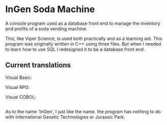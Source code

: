 # InGen Soda Machine
A console program used as a database front end to manage the inventory and profits of a soda vending machine.

This, like Viper Science, is used both practically and as a learning aid. This program was originally written 
in C++ using three files. But when I needed to learn how to use SQL I redesigned it to be a database front end.

## Current translations 
Visual Basic:

Visual RPG:

Visual COBOL:


## 
As to the name 'InGen', I just like the name. the program has nothing to do with International Genetic Technologies 
or Jurassic Park. 
